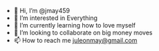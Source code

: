 - 👋 Hi, I’m @jmay459
- 👀 I’m interested in Everything
- 🌱 I’m currently learning how to love myself
- 💞️ I’m looking to collaborate on big money moves
- 📫 How to reach me juleonmay@gmail.com

<!---
jmay459/jmay459 is a ✨ special ✨ repository because its `README.md` (this file) appears on your GitHub profile.
You can click the Preview link to take a look at your changes.
--->
